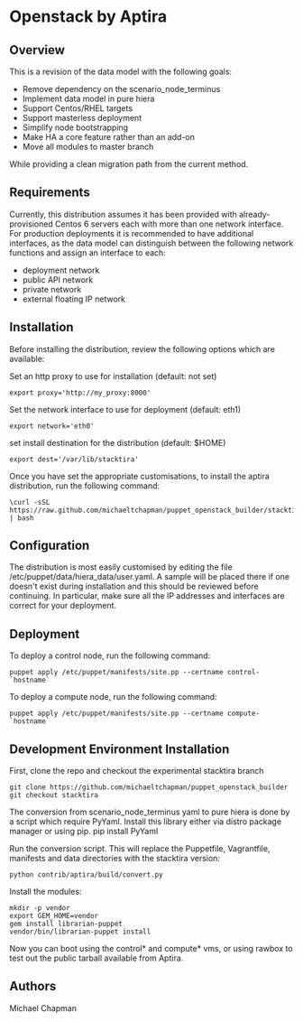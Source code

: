 Openstack by Aptira
===================

## Overview

This is a revision of the data model with the following goals:

 - Remove dependency on the scenario_node_terminus
 - Implement data model in pure hiera
 - Support Centos/RHEL targets
 - Support masterless deployment
 - Simplify node bootstrapping
 - Make HA a core feature rather than an add-on
 - Move all modules to master branch

While providing a clean migration path from the current method.

## Requirements

Currently, this distribution assumes it has been provided with already-provisioned
Centos 6 servers each with more than one network interface. For production 
deployments it is recommended to have additional interfaces, as the data model can
distinguish between the following network functions and assign an interface to each:

 - deployment network
 - public API network
 - private network
 - external floating IP network

## Installation

Before installing the distribution, review the following options which are available:

Set an http proxy to use for installation (default: not set)

    export proxy='http://my_proxy:8000'

Set the network interface to use for deployment (default: eth1)

    export network='eth0'

set install destination for the distribution (default: $HOME)

    export dest='/var/lib/stacktira'

Once you have set the appropriate customisations, to install the aptira distribution,
run the following command:

    \curl -sSL https://raw.github.com/michaeltchapman/puppet_openstack_builder/stacktira/contrib/aptira/installer/bootstrap.sh | bash

## Configuration

The distribution is most easily customised by editing the file 
/etc/puppet/data/hiera_data/user.yaml. A sample will be placed there if 
one doesn't exist during installation and this should be reviewed before
continuing. In particular, make sure all the IP addresses and interfaces
are correct for your deployment.

## Deployment

To deploy a control node, run the following command:

    puppet apply /etc/puppet/manifests/site.pp --certname control-`hostname`

To deploy a compute node, run the following command:

    puppet apply /etc/puppet/manifests/site.pp --certname compute-`hostname`

## Development Environment Installation

First, clone the repo and checkout the experimental stacktira branch

    git clone https://github.com/michaeltchapman/puppet_openstack_builder
    git checkout stacktira

The conversion from scenario_node_terminus yaml to pure hiera is done by 
a script which require PyYaml. Install this library either via distro
package manager or using pip.
    pip install PyYaml

Run the conversion script. This will replace the Puppetfile, Vagrantfile,
manifests and data directories with the stacktira version:

    python contrib/aptira/build/convert.py

Install the modules:

    mkdir -p vendor
    export GEM_HOME=vendor
    gem install librarian-puppet
    vendor/bin/librarian-puppet install

Now you can boot using the control* and compute* vms, or using rawbox to test
out the public tarball available from Aptira.

## Authors

Michael Chapman
